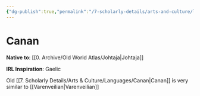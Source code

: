 ```yaml
---
{"dg-publish":true,"permalink":"/7-scholarly-details/arts-and-culture/languages/canan/","noteIcon":""}
---
```


# Canan

**Native to**: [[0. Archive/Old World Atlas/Johtaja\|Johtaja]] 

**IRL Inspiration**: Gaelic 

Old [[7. Scholarly Details/Arts & Culture/Languages/Canan\|Canan]] is very similar to [[Varenveilian\|Varenveilian]] 